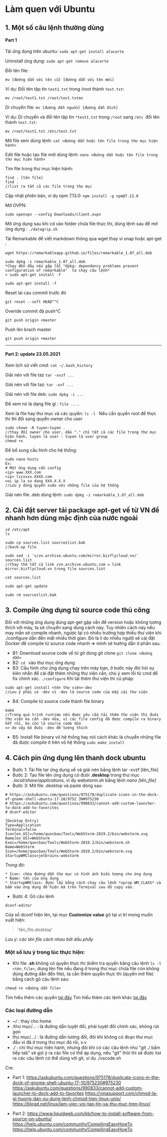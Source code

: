 # Làm quen với Ubuntu

## 1. Một số câu lệnh thường dùng 
#### Part 1

Tải ứng dụng trên ubuntu: 
``
sudo apt-get install alacarte
``

Uninstall ứng dụng: 
``
sudo apt-get remove alacarte
``

Đổi tên file:


``
 mv [đường dẫn với tên cũ] [đường dẫn với tên mới]
``

Ví dụ: Đổi tên tập tin `test1.txt` trong /root thành `test.txt`:


``
mv /root/test1.txt /root/test.txtmv 
``

Di chuyển file:
``
mv [đường dẫn nguồn] [đường dẫn đích]
``

Ví dụ: Di chuyển và đổi tên tập tin `*test1.txt` trong `/root` sang `/etc `đổi tên thành `test.txt`: 

``
mv /root/test1.txt /etc/test.txt
``

Mở file xem dùng lệnh:
``
cat <đường dẫn hoặc tên file trong thư mục hiện hành>
``

Edit file hoặc tạo file mới dùng lệnh:
``
nano <đường dẫn hoặc tên file trong thư mục hiện hành>
``

Tìm file trong thư mục hiện hành:
```
find . [tên file]
find . 
//list ra tất cả các file trong thư mục
```

Cập nhật phiên bản, ví dụ npm 7.13.0: 
``
npm install -g npm@7.13.0
``

Mở OVPN: 

``
sudo openvpn --config Downloads/client.ovpn
``


Mở ứng dụng sau khi cd vào folder chứa file thực thi, dùng lệnh sau để mở ứng dụng : 
``
./datagrip.sh
``

Tải Remarkable để viết markdown thông qua wget thay vì snap hoặc apt-get :
```
wget https://remarkableapp.github.io/files/remarkable_1.87_all.deb

sudo dpkg -i remarkable_1.87_all.deb
*Chạy đến đây nếu gặp lỗi "dpkg: dependency problems prevent configuration of remarkable"  ta chạy câu lệnh*
> sudo apt-get install -f

sudo apt-get install -f
```

Reset lai cau commit trước đó
```
git reset --soft HEAD^^C
```

Overide commit đã push^C
```
git push origin +master
```

Push lên brach master
```
git push origin +master 
```
---------------------------------
#### Part 2: update 23.05.2021

Xem lịch sử viết cmd:
``
cat ~/.bash_history
``

Giải nén với file taz
``
tar -xvzf ... 
``

Giải nén với file taz:
``
tar -xvf ... 
``

Giải nén với file deb:
``
sudo dpkg -i ... 
``

Để xem nó là dạng file gì :
``
file .... 
``

Xem là file hay thư mục và các quyền:
``
ls -l 
``
Nếu cần quyền root để thực thi thì đổi sang quyền owner cho user
```
sudo chown -R tuyen:tuyen . 
//thay đổi owner cho user, dấu "." chỉ tất cả các file trong thư mục hiện hành, tuyen là user : tuyen là user group
chmod +x 
```

Để bổ sung cấu hình cho hệ thống:
```
sudo nano hosts
Ex:
# Một ứng dụng cần config
<ip> www.XXX.com
<ip> licxxxx.XXXX.com
voi ip la so dang XXX.X.X.X
//Lưu ý dùng quyền sudo với những file của hệ thống
``` 


Giải nén file .deb dùng lệnh:
``
sudo dpkg -i remarkable_1.87_all.deb
``



## 2. Cài đặt server tải package apt-get về từ VN để nhanh hơn dùng mặc định của nước ngoài

```
cd /etc/apt
ls

sudo cp sources.list sourceslist.bak
//back-up file

sudo sed -i 's/vn.archive.ubuntu.com/mirror.bizflycloud.vn/' sources.list
//thay thế tất cả link /vn.archive.ubuntu.com = link mirror.bizflycloud.vn trong file sources.list

cat sources.list

sudo apt-get update

sudo rm sourceslist.bak 
```

## 3. Compile ứng dụng từ source code thủ công

Đối với những ứng dụng dùng apt-get gặp vấn đề version hoặc không tương thích với máy, ta sẽ chuyển sang dùng cách này.
Tuy nhiên cách này nếu may mắn sẽ compile nhanh, ngược lại có nhiều trường hợp thiếu thư viện khi ./configure dẫn đến mất nhiều thời gian.
Đó là lí do nhiều người sẽ cài đặt Docker để compile từ source code nhanh => mình sẽ hướng dẫn ở phần sau.

* B1: Download source code về từ git dùng git clone
``
git clone <đường dẫn>
``
* B2: ``cd `` vào thư mục ứng dụng
* B3: Cấu hình cho ứng dụng chạy trên máy bạn, ở bước này đòi hỏi sự kiên nhẫn để cài đặt thêm những thư viện cần, chú ý xem lỗi từ cmd để fix chính xác.
``
./configure
``
Khi tải thêm thư viện thì cú pháp:
```
sudo apt-get install <tên thư viện>-dev
//Lưu ý phải có -dev vì -dev là source code của mấy cái thư viện
```

* B4: Compile từ source code thành file binary
```
make
//Trong quá trình runtime nếu được yêu cầu tải thêm thư viện thì đuôi thư viện ko cần -dev nữa, vì các file config đã được compile ra binary hết rồi, ko còn là source code nữa 
=> do vậy bỏ đuôi -dev để tương thích
```


* B5: Install file binary vô hệ thống hay nói cách khác là chuyển những file đã được compile ở trên vô hệ thống
``
sudo make install
``

## 4. Cách pin ứng dụng lên thanh dock ubuntu
* Bước 1: Tải file tar ứng dụng về và giải nén bằng lệnh tar -xvzf [tên_file]
* Bước 2: Tạo file tên ứng dụng có đuôi **.desktop** trong thư mục *.local/share/applications*, ví dụ webstorm.sh bằng lệnh *nano [tên_file]*
* Bước 3: Mở file .desktop và paste dòng sau:

```
# https://askubuntu.com/questions/975178/duplicate-icons-in-the-dock-of-gnome-shell-ubuntu-17-10/9752 30#975230
# https://askubuntu.com/questions/990833/cannot-add-custom-launcher-to-dock-add-to-favorites
# dconf-editor

[Desktop Entry]
Type=Application
Terminal=false
Icon[en_US]=/home/quocbao/Tools/WebStorm-2019.2/bin/webstorm.svg
Name[en_US]=WebStorm
Exec=/home/quocbao/Tools/WebStorm-2019.2/bin/webstorm.sh
Name=WebStorm
Icon=/home/quocbao/Tools/WebStorm-2019.2/bin/webstorm.svg
StartupWMClass=jetbrains-webstorm
```

*Trong đó:*

    * Icon: chứa đường dẫn thư mục có hình ảnh biểu tượng cho ứng dụng
    * Name: tên của ứng dụng
    * StartupWMClass: được lấy bằng cách chạy câu lệnh *xprop WM_CLASS* và bấm vào ứng dụng để hiện mã trên Terminal sau đó copy vào.

* Bước 4: Gõ câu lệnh 
```
dconf-editor
```

Cửa sổ dconf hiện lên, tại mục **Customize value** gõ tại vị trí mong muốn xuất hiện:
> 'tên_file.desktop' 

 *Lưu ý: các tên file cách nhau bởi dấu phẩy*

### Một số lưu ý trong lúc thực hiện:
* Khi file **.sh** không có quyền thực thi (kiểm tra quyền bằng câu lệnh `ls -l <tên_file>`, dùng tên file nếu đang ở trong thư mục chứa file còn không dùng đường dẫn đến file), ta cần thêm quyền thực thi (quyền mở file) bằng cách gõ câu lệnh sau:

```
chmod +x <đường dẫn file>
```
Tìm hiểu thêm các quyền [tại đây](https://vinasupport.com/chmod-la-gi-huong-dan-su-dung-lenh-chmod-tren-linux-unix/)
Tìm hiểu thêm các lệnh khác [tại đây](https://blogd.net/linux/lam-viec-voi-tap-tin-va-thu-muc-tren-linux/)

### Các loại đường dẫn
* ~/ : thay cho home
* /thư mục/... : là đường dẫn tuyệt đối, phải tuyệt đối chính xác, không rút gọn
* thư mục/.../ : là đường dẫn tương đối, đôi khi không có đoạn thư mục đầu vì đã ở trong thư mục đó rồi, v.v
* ./ : chỉ thư mục hiện hành, nhưng đôi khi có các câu lệnh như "git ./ bấm tiếp tab" sẽ gợi ý ra các file có thể áp dụng, nếu "git" thôi thì sẽ được list ra các câu lệnh có thể dùng với git, ví dụ ./vscode.sh


Cre: 
* Part 1:
https://askubuntu.com/questions/975178/duplicate-icons-in-the-dock-of-gnome-shell-ubuntu-17-10/975230#975230
https://askubuntu.com/questions/990833/cannot-add-custom-launcher-to-dock-add-to-favorites
https://vinasupport.com/chmod-la-gi-huong-dan-su-dung-lenh-chmod-tren-linux-unix/
https://blogd.net/linux/lam-viec-voi-tap-tin-va-thu-muc-tren-linux/

* Part 2:
https://www.liquidweb.com/kb/how-to-install-software-from-source-on-ubuntu/
https://help.ubuntu.com/community/CompilingEasyHowTo
https://help.ubuntu.com/community/CompilingEasyHowTo

